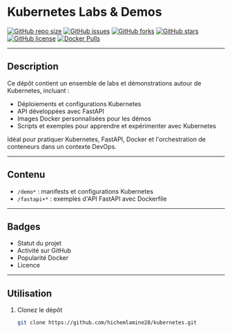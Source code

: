 # Kubernetes Labs & Demos

[![GitHub repo size](https://img.shields.io/github/repo-size/hichemlamine28/kubernetes?style=flat-square)](https://github.com/hichemlamine28/kubernetes)
[![GitHub issues](https://img.shields.io/github/issues/hichemlamine28/kubernetes?style=flat-square)](https://github.com/hichemlamine28/kubernetes/issues)
[![GitHub forks](https://img.shields.io/github/forks/hichemlamine28/kubernetes?style=flat-square)](https://github.com/hichemlamine28/kubernetes/network)
[![GitHub stars](https://img.shields.io/github/stars/hichemlamine28/kubernetes?style=flat-square)](https://github.com/hichemlamine28/kubernetes/stargazers)
[![GitHub license](https://img.shields.io/github/license/hichemlamine28/kubernetes?style=flat-square)](LICENSE)
[![Docker Pulls](https://img.shields.io/docker/pulls/hichemlamine28/kubernetes-demo?style=flat-square)](https://hub.docker.com/r/hichemlamine28/kubernetes-demo)

---

## Description

Ce dépôt contient un ensemble de labs et démonstrations autour de Kubernetes, incluant :

- Déploiements et configurations Kubernetes
- API développées avec FastAPI
- Images Docker personnalisées pour les démos
- Scripts et exemples pour apprendre et expérimenter avec Kubernetes

Idéal pour pratiquer Kubernetes, FastAPI, Docker et l'orchestration de conteneurs dans un contexte DevOps.

---

## Contenu

- `/demo*` : manifests et configurations Kubernetes
- `/fastapi+*` : exemples d'API FastAPI avec Dockerfile

---

## Badges

- Statut du projet
- Activité sur GitHub
- Popularité Docker
- Licence

---

## Utilisation

1. Clonez le dépôt  
   ```bash
   git clone https://github.com/hichemlamine28/kubernetes.git
